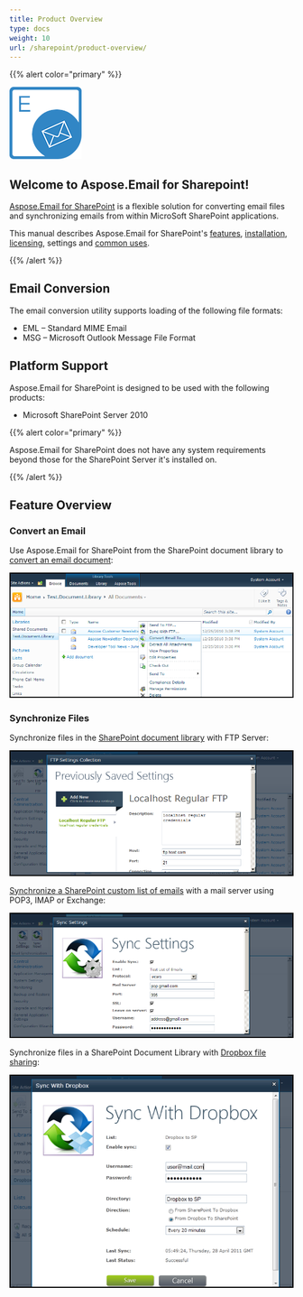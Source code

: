 ```yaml
---
title: Product Overview
type: docs
weight: 10
url: /sharepoint/product-overview/
---
```



{{% alert color="primary" %}} 

![todo:image_alt_text](product-overview_1.png)
## **Welcome to Aspose.Email for Sharepoint!**
[Aspose.Email for SharePoint](http://www.aspose.com/categories/sharepoint-components/aspose.email-for-sharepoint/default.aspx) is a flexible solution for converting email files and synchronizing emails from within MicroSoft SharePoint applications.

This manual describes Aspose.Email for SharePoint's [features](/sharepoint/features/), [installation](/sharepoint/installing-aspose-email-for-sharepoint/), [licensing](/sharepoint/license-aspose-email-for-sharepoint/), settings and [common uses](/sharepoint/overview/). 

{{% /alert %}} 
## **Email Conversion**
The email conversion utility supports loading of the following file formats:

- EML – Standard MIME Email
- MSG – Microsoft Outlook Message File Format
## **Platform Support**
Aspose.Email for SharePoint is designed to be used with the following products:

- Microsoft SharePoint Server 2010

{{% alert color="primary" %}} 

Aspose.Email for SharePoint does not have any system requirements beyond those for the SharePoint Server it's installed on.

{{% /alert %}}
## **Feature Overview**
### **Convert an Email**
Use Aspose.Email for SharePoint from the SharePoint document library to [convert an email document](/sharepoint/email-conversion/): 

![todo:image_alt_text](product-overview_2.png)



### **Synchronize Files**
Synchronize files in the [SharePoint document library](/sharepoint/document-library-synchronization/) with FTP Server: 

![todo:image_alt_text](product-overview_3.png)




[Synchronize a SharePoint custom list of emails](/sharepoint/email-synchronization/) with a mail server using POP3, IMAP or Exchange: 

![todo:image_alt_text](product-overview_4.png)




Synchronize files in a SharePoint Document Library with [Dropbox file sharing](/sharepoint/synchronize-files-with-dropbox/): 

![todo:image_alt_text](product-overview_5.png)



